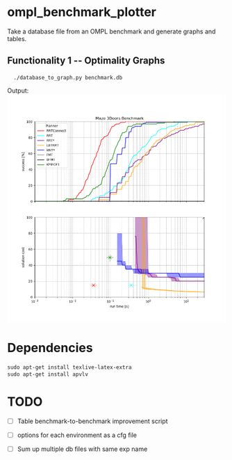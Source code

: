 # ompl_benchmark_plotter

Take a database file from an OMPL benchmark and generate graphs and tables.

## Functionality 1 -- Optimality Graphs

```
  ./database_to_graph.py benchmark.db
```

Output: 
![Optimality Graph](examples/example.png)

# Dependencies
```
sudo apt-get install texlive-latex-extra
sudo apt-get install apvlv
```


# TODO
- [ ] Table benchmark-to-benchmark improvement script
- [ ] options for each environment as a cfg file
- [ ] Sum up multiple db files with same exp name

